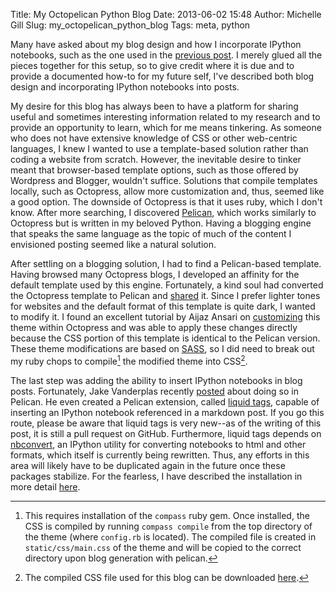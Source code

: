 Title: My Octopelican Python Blog
Date: 2013-06-02 15:48
Author: Michelle Gill
Slug: my_octopelican_python_blog
Tags: meta, python

Many have asked about my blog design and how I incorporate IPython notebooks, such as the one used in the [previous post](http://modernscientist.com/posts/2013/2013-05-29-binary_integer_programming_with_python/). I merely glued all the pieces together for this setup, so to give credit where it is due and to provide a documented how-to for my future self, I've described both blog design and incorporating IPython notebooks into posts.

My desire for this blog has always been to have a platform for sharing useful and sometimes interesting information related to my research and to provide an opportunity to learn, which for me means tinkering. As someone who does not have extensive knowledge of CSS or other web-centric languages, I knew I wanted to use a template-based solution rather than coding a website from scratch. However, the inevitable desire to tinker meant that browser-based template options, such as those offered by Wordpress and Blogger, wouldn't suffice. Solutions that compile templates locally, such as Octopress, allow more customization and, thus, seemed like a good option. The downside of Octopress is that it uses ruby, which I don't know. After more searching, I discovered [Pelican](http://docs.getpelican.com), which works similarly to Octopress but is written in my beloved Python. Having a blogging engine that speaks the same language as the topic of much of the content I envisioned posting seemed like a natural solution.

After settling on a blogging solution, I had to find a Pelican-based template. Having browsed many Octopress blogs, I developed an affinity for the default template used by this engine. Fortunately, a kind soul had converted the Octopress template to Pelican and [shared](https://github.com/duilio/pelican-octopress-theme) it. Since I prefer lighter tones for websites and the default format of this template is quite dark, I wanted to modify it. I found an excellent tutorial by Aijaz Ansari on [customizing](http://aijazansari.com/2012/08/27/how-to-customize-octopress-theme/) this theme within Octopress and was able to apply these changes directly because the CSS portion of this template is identical to the Pelican version. These theme modifications are based on [SASS](http://sass-lang.com/), so I did need to break out my ruby chops to compile[^compass] the modified theme into CSS[^cssdown].

The last step was adding the ability to insert IPython notebooks in blog posts. Fortunately, Jake Vanderplas recently [posted](http://jakevdp.github.io/blog/2013/05/07/migrating-from-octopress-to-pelican/) about doing so in Pelican. He even created a Pelican extension, called [liquid tags](https://github.com/getpelican/pelican-plugins/pull/21), capable of inserting an IPython notebook referenced in a markdown post. If you go this route, please be aware that liquid tags is very new--as of the writing of this post, it is still a pull request on GitHub. Furthermore, liquid tags depends on [nbconvert](https://github.com/ipython/nbconvert), an IPython utility for converting notebooks to html and other formats, which itself is currently being rewritten. Thus, any efforts in this area will likely have to be duplicated again in the future once these packages stabilize. For the fearless, I have described the installation in more detail [here](https://github.com/modernscientist/modernscientist.github.com/blob/master/notes/importing_ipython_notebooks_in_a_pelican_blog.md).

[^compass]: This requires installation of the `compass` ruby gem. Once installed, the CSS is compiled by running `compass compile` from the top directory of the theme (where `config.rb` is located). The compiled file is created in `static/css/main.css` of the theme and will be copied to the correct directory upon blog generation with pelican.

[^cssdown]: The compiled CSS file used for this blog can be downloaded [here](https://github.com/modernscientist/modernscientist.github.com/blob/master/theme/css/main.css).
